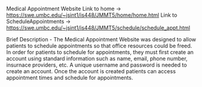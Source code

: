 Medical Appointment Website
Link to home -> https://swe.umbc.edu/~jsint1/is448/JMMT5/home/home.html
Link to ScheduleAppointments -> https://swe.umbc.edu/~jsint1/is448/JMMT5/schedule/schedule_appt.html

Brief Description - The Medical Appointment Website was designed to allow patients to schedule appointments so that office resources could be freed. In order for patients to schedule for appointments, they must first create an account using standard information such as name, email, phone number, insurnace providers, etc. A unique username and password is needed to create an account. Once the account is created patients can access appointment times and schedule for appointments. 
